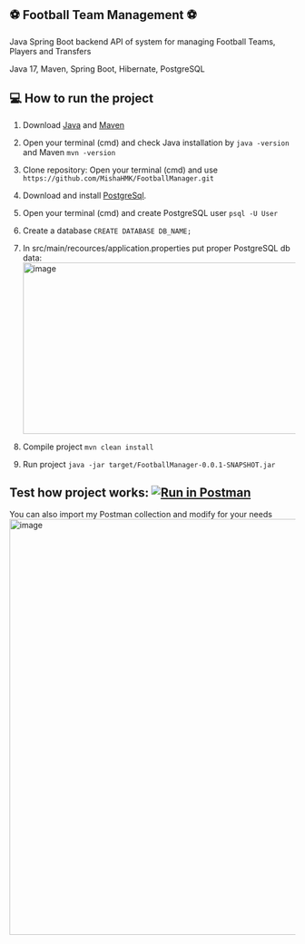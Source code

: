 ## ⚽ **Football Team Management** ⚽

Java Spring Boot backend API of system for managing Football Teams, Players and Transfers

Java 17, Maven, Spring Boot, Hibernate, PostgreSQL

## :computer: **How to run the project**
1. Download [Java](https://www.oracle.com/java/technologies/javase/jdk17-archive-downloads.html) and [Maven](https://maven.apache.org/install.html)
2. Open your terminal (cmd) and check Java installation by `java -version` and Maven `mvn -version`
3. Clone repository: Open your terminal (cmd) and use `https://github.com/MishaHMK/FootballManager.git`
4. Download and install [PostgreSql](https://www.postgresql.org/download/).
5. Open your terminal (cmd) and create PostgreSQL user `psql -U User`
6. Create a database `CREATE DATABASE DB_NAME;`
7. In src/main/recources/application.properties put proper PostgreSQL db data:
   <img width="883" height="302" alt="image" src="https://github.com/user-attachments/assets/3ea9450d-81f1-40b3-a3e2-a9992d38496a" />

8. Сompile project `mvn clean install` 
9. Run project `java -jar target/FootballManager-0.0.1-SNAPSHOT.jar`

## Test how project works: [![Run in Postman](https://run.pstmn.io/button.svg)](https://www.postman.com/team66-9067/michhmk-public/collection/5zle125/football-management-api) 

You can also import my Postman collection and modify for your needs
<img width="963" height="733" alt="image" src="https://github.com/user-attachments/assets/9c8b0485-92c3-4985-ab6b-265ac51da31b" />

